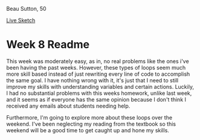 Beau Sutton, 50

[Live Sketch](https://beausutton.github.io/120-work/hw-8/)

# Week 8 Readme

This week was moderately easy, as in, no real problems like the ones i've been having the past weeks. However, these types of loops seem much more skill based instead of just rewriting every line of code to accomplish the same goal. I have nothing wrong with it, it's just that I need to still improve my skills with understanding variables and certain actions. Luckily, I had no substantial problems with this weeks homework, unlike last week, and it seems as if everyone has the same opinion because I don't think I received any emails about students needing help.

Furthermore, I'm going to explore more about these loops over the weekend. I've been neglecting my reading from the textbook so this weekend will be a good time to get caught up and hone my skills. 
